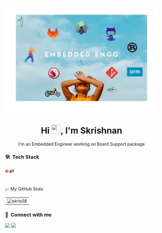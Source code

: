 <img src="Header.png" alt="Header" />

<h1 align="center">Hi <img src="https://media.giphy.com/media/hvRJCLFzcasrR4ia7z/giphy.gif" width="30px" height="30px">, I'm Skrishnan </h1>
<p align="center" width="150px"> I'm an Embedded Engineer working on Board Support package</p>

### 🛠 &nbsp;Tech Stack

<div>
    <code><img height="30" src="https://raw.githubusercontent.com/github/explore/80688e429a7d4ef2fca1e82350fe8e3517d3494d/topics/git/git.png"></code>
</div>
<br/>
<p>📈 My GitHub Stats</p>
<table style="border-collapse: collapse; border: none">
    <tr style="border: none">
        <td style="border: none">
            <img src="https://github-readme-stats.vercel.app/api?username=skris08&show_icons=true&theme=gotham" alt="skris08"/>
        </td>
   </tr>
</table>

### :link: &nbsp;Connect with me
<a href="mailto:shunmugakrishnan08@gmail.com"><img src="https://img.shields.io/badge/-shunmugakrishnan08@gmail.com-D14836?style=for-the-badge&logo=Gmail&logoColor=white"/></a>
<a href="https://www.linkedin.com/in/shunmuga-krishnan-7a41a5114/"><img src="https://img.shields.io/badge/-shunmuga%20krishnan-0077B5?style=for-the-badge&logo=Linkedin&logoColor=white"/></a>
